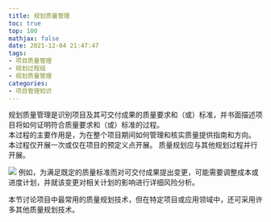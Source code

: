 ```yaml
---
title: 规划质量管理
toc: true
top: 100
mathjax: false
date: 2021-12-04 21:47:47
tags:
- 项目质量管理
- 规划过程组
- 规划质量管理
categories:
- 项目管理知识
---
```

规划质量管理是识别项目及其可交付成果的质量要求和（或）标准，并书面描述项目将如何证明符合质量要求和（或）标准的过程。  
本过程的主要作用是，为在整个项目期间如何管理和核实质量提供指南和方向。  
本过程仅开展一次或仅在项目的预定义点开展。
质量规划应与其他规划过程并行开展。  

<img src="https://ddabb.github.io/photos/pmpimages/数据流向图/8.1规划质量管理.png"/>
例如，为满足既定的质量标准而对可交付成果提出变更，可能需要调整成本或进度计划，并就该变更对相关计划的影响进行详细风险分析。  

本节讨论项目中最常用的质量规划技术，但在特定项目或应用领域中，还可采用许多其他质量规划技术。
